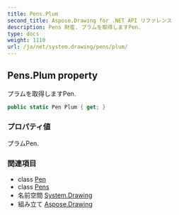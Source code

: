 ```yaml
---
title: Pens.Plum
second_title: Aspose.Drawing for .NET API リファレンス
description: Pens 財産. プラムを取得しますPen.
type: docs
weight: 1110
url: /ja/net/system.drawing/pens/plum/
---
```

## Pens.Plum property

プラムを取得しますPen.

```csharp
public static Pen Plum { get; }
```

### プロパティ値

プラムPen.

### 関連項目

* class [Pen](../../pen/)
* class [Pens](../)
* 名前空間 [System.Drawing](../../pens/)
* 組み立て [Aspose.Drawing](../../../)



